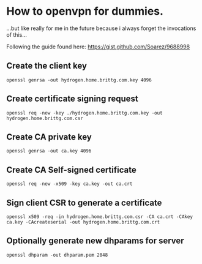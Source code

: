 How to openvpn for dummies.
===========================

...but like really for me in the future because i always forget the invocations of this...

Following the guide found here: https://gist.github.com/Soarez/9688998

Create the client key
---------------------
`openssl genrsa -out hydrogen.home.brittg.com.key 4096`

Create certificate signing request
----------------------------------
`openssl req -new -key ./hydrogen.home.brittg.com.key -out hydrogen.home.brittg.com.csr`

Create CA private key
---------------------
`openssl genrsa -out ca.key 4096`

Create CA Self-signed certificate
---------------------------------
`openssl req -new -x509 -key ca.key -out ca.crt`

Sign client CSR to generate a certificate
-----------------------------------------
`openssl x509 -req -in hydrogen.home.brittg.com.csr -CA ca.crt -CAkey ca.key -CAcreateserial -out hydrogen.home.brittg.com.crt`

Optionally generate new dhparams for server
-------------------------------------------
`openssl dhparam -out dhparam.pem 2048`
